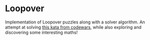 # Loopover
Implementation of Loopover puzzles along with a solver algorithm. 
An attempt at solving [this kata from codewars](https://www.codewars.com/kata/5c1d796370fee68b1e000611), while also exploring and discovering some interesting maths!
